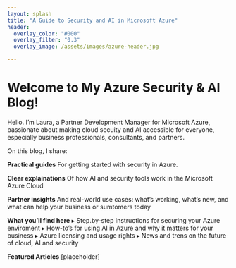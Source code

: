 ```yaml
---
layout: splash
title: "A Guide to Security and AI in Microsoft Azure"
header:
  overlay_color: "#000"
  overlay_filter: "0.3"
  overlay_image: /assets/images/azure-header.jpg

---
```


# Welcome to My Azure Security & AI Blog!
Hello. I’m Laura, a Partner Development Manager for Microsoft Azure, passionate about making cloud secuity and AI accessible for everyone, especially business professionals, consultants, and partners.

On this blog, I share:

**Practical guides**
For getting started with security in Azure.

**Clear explainations**
Of how AI and security tools work in the Microsoft Azure Cloud

**Partner insights**
And real-world use cases: what’s working, what’s new, and what can help your business or sumtomers today

**What you’ll find here**
▸ Step.by-step instructions for securing your Azure enviroment
▸ How-to’s for using AI in Azure and why it matters for your business
▸ Azure licensing and usage rights
▸ News and trens on the future of cloud, AI and security

**Featured Articles**
[placeholder]




